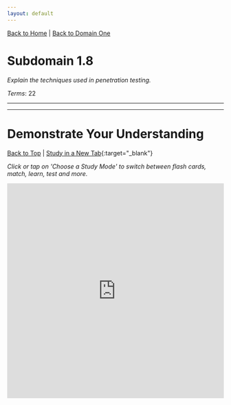 ```yaml
---
layout: default
---
```


[Back to Home](../../index.html) \| [Back to Domain One](../domain_one.html)

# Subdomain 1.8

_Explain the techniques used in penetration testing._

_Terms_: 22

***

***

# Demonstrate Your Understanding

[Back to Top](#top) \| [Study in a New Tab](../../resources/study_cards/sub_one_eight.html){:target="_blank"}

_Click or tap on 'Choose a Study Mode' to switch between flash cards, match, learn, test and more._

<iframe src="https://quizlet.com/844437883/flashcards/embed?i=35mna1&x=1jj1" height="500" width="100%" style="border:0"></iframe>